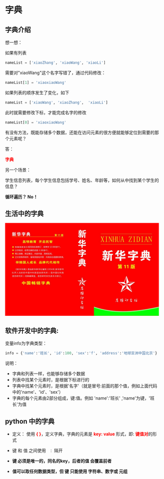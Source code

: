 # 字典

## 字典介绍

想一想：

如果有列表
```python
nameList = ['xiaoZhang', 'xiaoWang', 'xiaoLi']
```
需要对"xiaoWang"这个名字写错了，通过代码修改：

```python
nameList[1] = 'xiaoxiaoWang'
```
如果列表的顺序发生了变化，如下
```python
nameList = ['xiaoWang', 'xiaoZhang',  'xiaoLi']
```
此时就需要修改下标，才能完成名字的修改
```python
nameList[0] = 'xiaoxiaoWang'
```
有没有方法，既能存储多个数据，还能在访问元素的很方便就能够定位到需要的那个元素呢？

答：

<font color='red'><b>字典</b></font></br>

另一个场景：

学生信息列表，每个学生信息包括学号、姓名、年龄等，如何从中找到某个学生的信息？

**循环遍历？ No！**

## 生活中的字典

![](images/字典.jpg)

## 软件开发中的字典:

变量info为字典类型：
```python
info = {'name':'班长', 'id':100, 'sex':'f', 'address':'地球亚洲中国北京'}
```
说明：

- 字典和列表一样，也能够存储多个数据
- 列表中找某个元素时，是根据下标进行的
- 字典中找某个元素时，是根据'名字'（就是冒号:前面的那个值，例如上面代码中的'name'、'id'、'sex'）
- 字典的每个元素由2部分组成，键:值。例如 'name':'班长' ,'name'为键，'班长'为值

## python 中的字典
- 定义： 使用 <font color='red'><b>{ }</b></font>，定义字典，字典的元素是 <font color='red'><b>key: value </b></font>形式，即: <font color='red'><b>键值对</b></font>的形式

- 键  和  值 之间使用 `` ：``  隔开

- **键 必须是唯一的，同名的key，后者的值 会覆盖前者**

- **值可以取任何数据类型，但 键 只能使用 字符串、数字或 元组**
